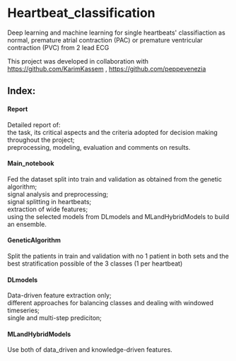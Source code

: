 # Heartbeat_classification
Deep learning and machine learning for single heartbeats' classifiaction as normal, premature atrial contraction (PAC) or premature ventricular contraction (PVC) from 2 lead ECG  
  
This project was developed in collaboration with https://github.com/KarimKassem , https://github.com/peppevenezia    
## Index:
#### Report
Detailed report of:  
the task, its critical aspects and the criteria adopted for decision making throughout the project;  
preprocessing, modeling, evaluation and comments on results.
#### Main_notebook
Fed the dataset split into train and validation as obtained from the genetic algorithm;  
signal analysis and preprocessing;  
signal splitting in heartbeats;  
extraction of wide features;  
using the selected models from DLmodels and MLandHybridModels to build an ensemble.
#### GeneticAlgorithm
Split the patients in train and validation with no 1 patient in both sets and the best stratification possible of the 3 classes (1 per heartbeat)
#### DLmodels
Data-driven feature extraction only;  
different approaches for balancing classes and dealing with windowed timeseries;  
single and multi-step prediciton;  
#### MLandHybridModels
Use both of data_driven and knowledge-driven features.
